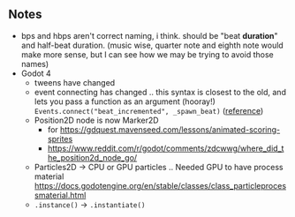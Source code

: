 ## Notes

- bps and hbps aren't correct naming, i think. should be "beat **duration**" and half-beat duration. (music wise, quarter note and eighth note would make more sense, but I can see how we may be trying to avoid those names)
- Godot 4
  - tweens have changed
  - event connecting has changed .. this syntax is closest to the old, and lets you pass a function as an argument (hooray!) `Events.connect("beat_incremented", _spawn_beat)` ([reference](https://gdquest.mavenseed.com/community/17073-notes-for-godot-4))
  - Position2D node is now Marker2D
	- for https://gdquest.mavenseed.com/lessons/animated-scoring-sprites
	- https://www.reddit.com/r/godot/comments/zdcwwg/where_did_the_position2d_node_go/
  - Particles2D -> CPU or GPU particles .. Needed GPU to have process material https://docs.godotengine.org/en/stable/classes/class_particleprocessmaterial.html
  - `.instance()` -> `.instantiate()`
